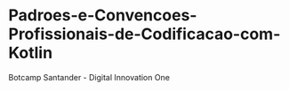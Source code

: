 # Padroes-e-Convencoes-Profissionais-de-Codificacao-com-Kotlin
Botcamp Santander - Digital Innovation One
